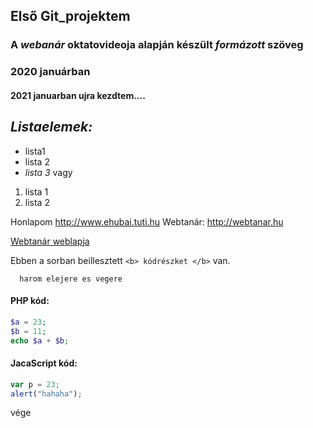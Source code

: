 ## Első Git_projektem

### A *webanár* oktatovideoja  alapján készült _formázott_ szöveg
### 2020 januárban
#### 2021 januarban **ujra kezdtem....**

## *Listaelemek:*
- lista1
- lista 2
- *lista 3*
          vagy        
 1. lista 1
 2. lista 2

Honlapom  http://www.ehubai.tuti.hu
Webtanár: http://webtanar.hu

[Webtanár weblapja](http://webtanar.hu)



Ebben a sorban beillesztett `<b> kódrészket </b>` van.

```   harom elejere es vegere  ```

#### PHP kód:
```php
$a = 23;
$b = 11;
echo $a + $b;
```

#### JacaScript kód:
```javascript
var p = 23;
alert("hahaha");
```
vége

